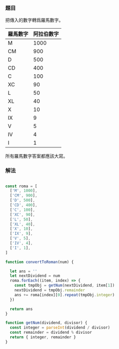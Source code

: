 ### 題目

把傳入的數字轉爲羅馬數字。

|羅馬數字|阿拉伯數字|
|---|---|
|M|1000|
|CM|900|
|D|500|
|CD|400|
|C|100|
|XC|90|
|L|50|
|XL|40|
|X|10|
|IX|9|
|V|5|
|IV|4|
|I|1|

所有羅馬數字答案都應該大寫。

### 解法

```js

const roma = [
  ['M', 1000],
  ['CM', 900],
  ['D', 500],
  ['CD', 400],
  ['C', 100],
  ['XC', 90],
  ['L', 50],
  ['XL', 40],
  ['X', 10],
  ['IX', 9],
  ['V', 5],
  ['IV', 4],
  ['I', 1],
]

function convertToRoman(num) {

  let ans = ''
  let nextDividend = num
  roma.forEach((item, index) => {
    const tmpObj = getNum(nextDividend, item[1])
    nextDividend = tmpObj.remainder
    ans += roma[index][0].repeat(tmpObj.integer)
  })

  return ans
}

function getNum(dividend, divisor) {
  const integer = parseInt(dividend / divisor)
  const remainder = dividend % divisor
  return { integer, remainder }
}

```
